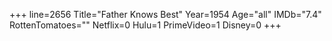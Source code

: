 +++
line=2656
Title="Father Knows Best"
Year=1954
Age="all"
IMDb="7.4"
RottenTomatoes=""
Netflix=0
Hulu=1
PrimeVideo=1
Disney=0
+++

